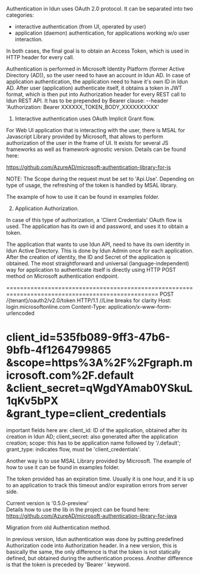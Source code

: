 Authentication in Idun uses OAuth 2.0 protocol.
It can be separated into two categories:
- interactive authentication (from UI, operated by user)
- application (daemon) authentication, for applications working w/o user interaction.

In both cases, the final goal is to obtain an Access Token, which is used in HTTP header for every call. 

Authentication is performed in Microsoft Identity Platform (former Active Directory (AD)), so the user need to have an account in Idun AD.
In case of application authentication, the application need to have it's own ID in Idun AD. 
After user (application) authenticate itself, it obtains a token in JWT format, which is then put into Authorization header
for every REST call to Idun REST API. It has to be prepended by Bearer clause:
--header 'Authorization: Bearer XXXXXX_TOKEN_BODY_XXXXXXXXXX'  

1. Interactive authentication uses OAuth Implicit Grant flow.

For Web UI application that is interacting with the user, there is MSAL for Javascript Library provided by Microsoft,
that allows to perform authorization of the user in the frame of UI. It exists for several JS frameworks as well as framework-agnostic version.
Details can be found here:

https://github.com/AzureAD/microsoft-authentication-library-for-js

NOTE: The Scope during the request must be set to 'Api.Use'.
Depending on type of usage, the refreshing of the token is handled by MSAL library.

The example of how to use it can be found in examples folder.


2. Application Authorization.

In case of this type of authorization, a 'Client Credentials' OAuth flow is used. The application has its own id and password, 
and uses it to obtain a token. 

The application that wants to use Idun API, need to have its own identity in Idun Active Directory. This is done by Idun Admin once for each application.
After the creation of identity, the ID and Secret of the application is obtained.
The most straightforward and universal (language-independent) way for application to authenticate itself 
is directly using HTTP POST method on Microsoft authentication endpoint.

==================================================================================================
POST /{tenant}/oauth2/v2.0/token HTTP/1.1           //Line breaks for clarity
Host: login.microsoftonline.com
Content-Type: application/x-www-form-urlencoded

client_id=535fb089-9ff3-47b6-9bfb-4f1264799865
&scope=https%3A%2F%2Fgraph.microsoft.com%2F.default
&client_secret=qWgdYAmab0YSkuL1qKv5bPX
&grant_type=client_credentials 
==================================================================================================

important fields here are:
client_id: ID of the application, obtained after its creation in Idun AD;
client_secret: also generated after the application creation;
scope: this has to be application name followed by '/.default';
grant_type: indicates flow, must be 'client_credentials'.


Another way is to use MSAL Library provided by Microsoft. The example of how to use it can be found in examples folder.

The token provided has an expiration time. Usually it is one hour, and it is up to an application to track this timeout 
and/or expiration errors from server side. 

Current version is  '0.5.0-preview'   
Details how to use the lib in the project can be found here:
https://github.com/AzureAD/microsoft-authentication-library-for-java



Migration from old Authentication method.

In previous version, Idun authentication was done by putting predefined Authorization code into Authorization header.
In a new version, this is basically the same, the only difference is that the token is not statically defined, 
but obtained during the authentication process. Another difference is that the token is preceded by 'Bearer ' keyword.   
